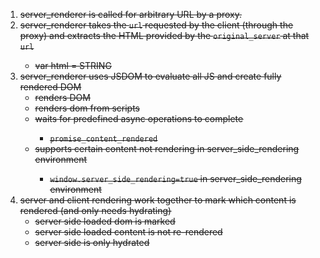 1. <s> server_renderer is called for arbitrary URL by a proxy.  
2. <s> server_renderer takes the `url` requested by the client (through the proxy) and extracts the HTML provided by the `original_server` at that `url`  
    - var html = STRING
3. server_renderer uses JSDOM to evaluate all JS and create fully rendered DOM
    - <s> renders DOM
    - <s> renders dom from scripts
    - <s> waits for predefined async operations to complete
        - `promise_content_rendered`
    - <s> supports certain content not rendering in server_side_rendering environment
        - `window.server_side_rendering=true` in server_side_rendering environment
4. server and client rendering work together to mark which content is rendered (and only needs hydrating)
    - server side loaded dom is marked
    - server side loaded content is not re-rendered
    - server side is only hydrated
